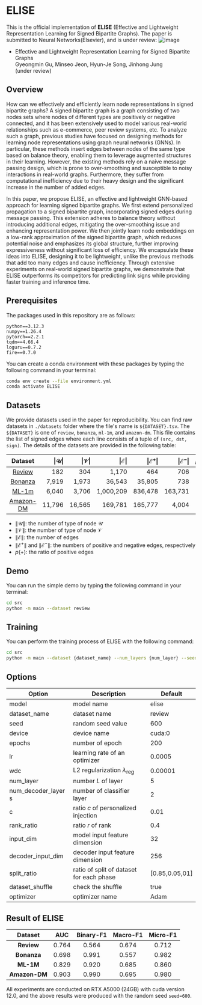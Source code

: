 # ELISE
This is the official implementation of **ELISE** (Effective and Lightweight Representation Learning for Signed Bipartite Graphs). 
The paper is submitted to Neural Networks(Elsevier), and is under review:
![image](https://github.com/user-attachments/assets/34440249-0d28-4daf-9d57-cea8f3c47e83)

* Effective and Lightweight Representation Learning for Signed Bipartite Graphs <br/>
  Gyeongmin Gu, Minseo Jeon, Hyun-Je Song, Jinhong Jung<br/>(under review)


## Overview
How can we effectively and efficiently learn node representations in signed bipartite graphs? A signed bipartite graph is a graph consisting of two nodes sets where nodes of different types are positively or negative connected, and it has been extensively used to model various real-world relationships such as e-commerce, peer review systems, etc. To analyze such a graph, previous studies have focused on designing methods for learning node representations using graph neural networks (GNNs). In particular, these methods insert edges between nodes of the same type based on balance theory, enabling them to leverage augmented structures in their learning. However, the existing methods rely on a naive message passing design, which is prone to over-smoothing and susceptible to noisy interactions in real-world graphs. Furthermore, they suffer from computational inefficiency due to their heavy design and the significant increase in the number of added edges.

In this paper, we propose ELISE, an effective and lightweight GNN-based approach for learning signed bipartite graphs. We first extend personalized propagation to a signed bipartite graph, incorporating signed edges during message passing. This extension adheres to balance theory without introducing additional edges, mitigating the over-smoothing issue and enhancing representation power. We then jointly learn node embeddings on a low-rank approximation of the signed bipartite graph, which reduces potential noise and emphasizes its global structure, further improving expressiveness without significant loss of efficiency. We encapsulate these ideas into ELISE, designing it to be lightweight, unlike the previous methods that add too many edges and cause inefficiency. Through extensive experiments on real-world signed bipartite graphs, we demonstrate that ELISE outperforms its competitors for predicting link signs while providing faster training and inference time.

## Prerequisites

The packages used in this repository are as follows:
```
python==3.12.3
numpy==1.26.4
pytorch==2.2.1
tqdm==4.66.4
loguru==0.7.2
fire==0.7.0
```

You can create a conda environment with these packages by typing the following command in your terminal:
```bash
conda env create --file environment.yml
conda activate ELISE
```

## Datasets 
We provide datasets used in the paper for reproducibility. 
You can find raw datasets in `./datasets` folder where the file's name is `${DATASET}.tsv`. 
The `${DATASET}` is one of `review`, `bonanza`,  `ml-1m`, and `amazon-dm`.
This file contains the list of signed edges where each line consists of a tuple of `(src, dst, sign)`.
The details of the datasets are provided in the following table:

| **Dataset**                                    | **$\|\mathcal{U}\|$** | **$\|\mathcal{V}\|$** | **$\|\mathcal{E}\|$** | **$\|\mathcal{E}^{+}\|$** | **$\|\mathcal{E}^{-}\|$** | **$p$(+)%** |
|:----------------------------------------------:|----------------------:|----------------------:|----------------------:|-------------------------:|-------------------------:|------------:|
| [Review]([https://snap.stanford.edu/data/soc-sign-bitcoin-alpha.html](https://github.com/huangjunjie-cs/SBGNN/tree/main/experiments-data))  |                   182 |                   304 |                 1,170 |                     464 |                     706 |        40.3 |
| [Bonanza]([https://snap.stanford.edu/data/soc-sign-bitcoin-otc.html](https://github.com/huangjunjie-cs/SBGNN/tree/main/experiments-data))   |                 7,919 |                 1,973 |                36,543 |                  35,805 |                     738 |        98.0 |
| [ML-1m]([https://snap.stanford.edu/data/wiki-RfA.html](https://github.com/huangjunjie-cs/SBGNN/tree/main/experiments-data))                |                 6,040 |                 3,706 |             1,000,209 |                 836,478 |                 163,731 |        83.6 |
| [Amazon-DM]([http://konect.cc/networks/slashdot-zoo](https://cseweb.ucsd.edu/~jmcauley/datasets/amazon_v2/))                  |                11,796 |                16,565 |               169,781 |                 165,777 |                   4,004 |        97.6 |
* $\|\mathcal{U}\|$: the number of type of node $\mathcal{U}$  
* $\|\mathcal{V}\|$: the number of type of node $\mathcal{V}$  
* $\|\mathcal{E}\|$: the number of edges  
* $\|\mathcal{E}^{+}\|$ and $\|\mathcal{E}^{-}\|$: the numbers of positive and negative edges, respectively  
* $p$(+): the ratio of positive edges  

## Demo
You can run the simple demo by typing the following command in your terminal:
```bash
cd src
python -m main --dataset review
```

## Training
You can perform the training process of ELISE with the following command:
```bash
cd src
python -m main --dataset {dataset_name} --num_layers {num_layer} --seed {seed} ...
```

## Options

| Option              | Description                              | Default        |
| ------------------- | ---------------------------------------- | -------------- |
| model               | model name                               | elise          |
| dataset_name        | dataset name                             | review         |
| seed                | random seed value                        | 600            |
| device              | device name                              | cuda:0         |
| epochs              | number of epoch                          | 200            |
| lr                  | learning rate of an optimizer            | 0.0005         |
| wdc                 | L2 regularization $\lambda_{\text{reg}}$ | 0.00001        |
| num_layer           | number $L$ of layer                      | 5              |
| num_decoder_layer s | number of classifier layer               | 2              |
| c                   | ratio $c$ of personalized injection      | 0.01           |
| rank_ratio          | ratio $r$ of rank                        | 0.4            |
| input_dim           | model input feature dimension            | 32             |
| decoder_input_dim   | decoder input feature dimension          | 256            |
| split_ratio         | ratio of split of dataset for each phase | [0.85,0.05,01] |
| dataset_shuffle     | check the shuffle                        | true           |
| optimizer           | optimizer name                           | Adam           |

## Result of ELISE 

|**Dataset**|**AUC**|**Binary-F1**|**Macro-F1**|**Micro-F1**|
|:-:|:-:|:-:|:-:|:-:|
|**Review**| 0.764 | 0.564 | 0.674 | 0.712 |
|**Bonanza**| 0.698 | 0.991 | 0.557 | 0.982 |
|**ML-1M**| 0.829 | 0.920 | 0.685 | 0.860 |
|**Amazon-DM**| 0.903 | 0.990 | 0.695 | 0.980 |

All experiments are conducted on RTX A5000 (24GB) with cuda version 12.0, and the above results were produced with the random seed `seed=600`.